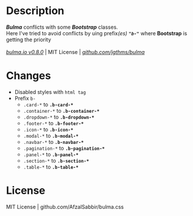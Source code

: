 # Description
<i><strong>Bulma</strong></i> conflicts with some <i><strong>Bootstrap</strong></i> classes.<br>
Here I've tried to avoid conflicts by uing prefix<i>(es)</i> <i><strong>`"b-"`</strong></i> where <strong>Bootstrap</strong> is getting the priority<br><br>
<a href="https://bulma.io"><i>bulma.io v0.8.0</i></a> | MIT License | <a href="https://github.com/jgthms/bulma"><i>github.com/jgthms/bulma</i></a>

# Changes
- Disabled styles with `html tag`
- Prefix `b-`
  - `.card-*`             to <strong>`.b-card-*`</strong>
  - `.container-*`        to <strong>`.b-container-*`</strong>
  - `.dropdown-*`         to <strong>`.b-dropdown-*`</strong>
  - `.footer-*`           to <strong>`.b-footer-*`</strong>
  - `.icon-*`             to <strong>`.b-icon-*`</strong>
  - `.modal-*`            to <strong>`.b-modal-*`</strong>
  - `.navbar-*`           to <strong>`.b-navbar-*`</strong>
  - `.pagination-*`       to <strong>`.b-pagination-*`</strong>
  - `.panel-*`            to <strong>`.b-panel-*`</strong>
  - `.section-*`          to <strong>`.b-section-*`</strong>
  - `.table-*`            to <strong>`.b-table-*`</strong>
  
# License
MIT License | github.com/AfzalSabbir/bulma.css
